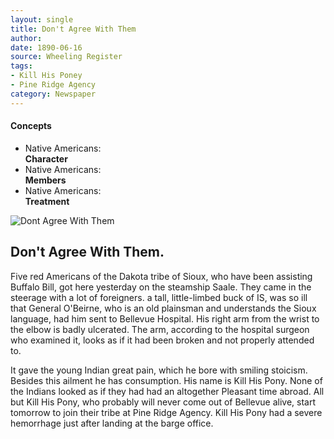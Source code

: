 ```yaml
---
layout: single
title: Don't Agree With Them
author: 
date: 1890-06-16
source: Wheeling Register
tags: 
- Kill His Poney
- Pine Ridge Agency
category: Newspaper
---
```

<div class="concepts">
    <h4>Concepts</h4>
    <div class="keywords">
        <ul>
            <li>
                <span title="NA:Character" style="background-color: transparent;">
                    <a title="NA:Character" onmouseover="highlightSpan(this.getAttribute('title'))">
                        Native Americans:
                        <br />
                        <strong>Character</strong>
                    </a>  
                </span>
            </li>
            <li>
                <span title="NA:Members" style="background-color: transparent;">
                    <a title="NA:Members" onmouseover="highlightSpan(this.getAttribute('title'))">
                        Native Americans:
                        <br />
                        <strong>Members</strong>
                    </a>  
                </span>
            </li>
            <li>
                <span title="NA:Treatment" style="background-color: transparent;">
                    <a title="NA:Treatment" onmouseover="highlightSpan(this.getAttribute('title'))">
                        Native Americans:
                        <br />
                        <strong>Treatment</strong>
                    </a>  
                </span>
            </li>
        </ul>
    </div>
</div>

![Dont Agree With Them](https://codyarchive.org/figures/250/wfc.nsp03102.1.jpg "Dont Agree With Them")

## Don't Agree With Them.

<span title="NA:Members" style="background-color:transparent">Five red Americans of the Dakota tribe of Sioux</span>, who have been assisting Buffalo Bill, got here yesterday on the steamship Saale. They came in the steerage with a lot of foreigners. a tall, little-limbed buck of IS, was so ill that General O'Beirne, who is an old plainsman and understands the Sioux language, had him sent to Bellevue Hospital. <span title="NA:Treatment" style="background-color:transparent">His right arm from the wrist to the elbow is badly ulcerated. The arm, according to the hospital surgeon who examined it, looks as if it had been broken and not properly attended to</span>.

It gave the young Indian great pain, which <span title="NA:Character" style="background-color:transparent">he bore with smiling stoicism</span>. Besides this ailment he has consumption. His name is <span title="NA:Members" style="background-color:transparent">Kill His Pony</span>. None of the Indians looked as if they had had an altogether Pleasant time abroad. All but <span title="NA:Members" style="background-color:transparent">Kill His Pony</span>, who probably will never come out of Bellevue alive, start tomorrow to join their tribe at Pine Ridge Agency. <span title="NA:Members" style="background-color:transparent">Kill His Pony</span> had a <span title="NA:Treatment" style="background-color:transparent">severe hemorrhage just after landing at the barge office</span>.